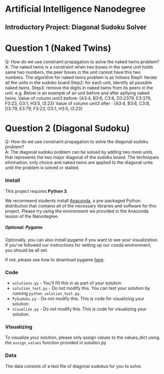 # Artificial Intelligence Nanodegree
## Introductory Project: Diagonal Sudoku Solver

# Question 1 (Naked Twins)
Q: How do we use constraint propagation to solve the naked twins problem?  
A: The naked twins is a constraint when two boxes in the same unit holds same two numbers, the peer boxes in the unit cannot have this two numbers. The algorithm for naked twins problem is as follows
	Step1: Iterate all the units in the sudoko board
	Step2: for each unit, identify all possible naked twins.
	Step3: remove the digits in naked twins from its peers in the unit.
		e.g. Below is an example of an unit before and after apllying naked twins.
		Value of column unit3 before: {A3:4, B3:6, C3:8, D3:2379, E3:379, F3:23, G3:1, H3:5, I3:23}
		Value of column unit3 after : {A3:4, B3:6, C3:8, D3:79, E3:79, F3:23, G3:1, H3:5, I3:23}	

# Question 2 (Diagonal Sudoku)
Q: How do we use constraint propagation to solve the diagonal sudoku problem?  
A: The diagonal sudoku problem can be solved by adding two more units that represents the two major diagonal of the sudoku board. The techniques elimination, only choice and naked twins are applied to the diagonal units until the problem is solved or stalled.

### Install

This project requires **Python 3**.

We recommend students install [Anaconda](https://www.continuum.io/downloads), a pre-packaged Python distribution that contains all of the necessary libraries and software for this project. 
Please try using the environment we provided in the Anaconda lesson of the Nanodegree.

##### Optional: Pygame

Optionally, you can also install pygame if you want to see your visualization. If you've followed our instructions for setting up our conda environment, you should be all set.

If not, please see how to download pygame [here](http://www.pygame.org/download.shtml).

### Code

* `solutions.py` - You'll fill this in as part of your solution.
* `solution_test.py` - Do not modify this. You can test your solution by running `python solution_test.py`.
* `PySudoku.py` - Do not modify this. This is code for visualizing your solution.
* `visualize.py` - Do not modify this. This is code for visualizing your solution.

### Visualizing

To visualize your solution, please only assign values to the values_dict using the ```assign_values``` function provided in solution.py

### Data

The data consists of a text file of diagonal sudokus for you to solve.